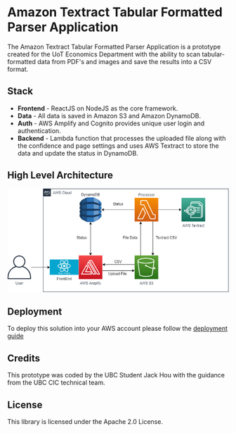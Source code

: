 # Amazon Textract Tabular Formatted Parser Application
The Amazon Textract Tabular Formatted Parser Application is a prototype created for the UoT Economics Department with the ability to scan tabular-formatted data from PDF's and images and save the results into a CSV format. 

## Stack 
* __Frontend__ - ReactJS on NodeJS as the core framework.
* __Data__ - All data is saved in Amazon S3 and Amazon DynamoDB.
* __Auth__ - AWS Amplify and Cognito provides unique user login and authentication.
* __Backend__ - Lambda function that processes the uploaded file along with the confidence and page settings and uses AWS Textract to store the data and update the status in DynamoDB.

## High Level Architecture 

<img src="./public/architecture.png" width="800"/>

## Deployment 
To deploy this solution into your AWS account please follow the [deployment guide](deployment_guide.md)

## Credits

This prototype was coded by the UBC Student Jack Hou with the guidance from the UBC CIC technical team.

## License

This library is licensed under the Apache 2.0 License.